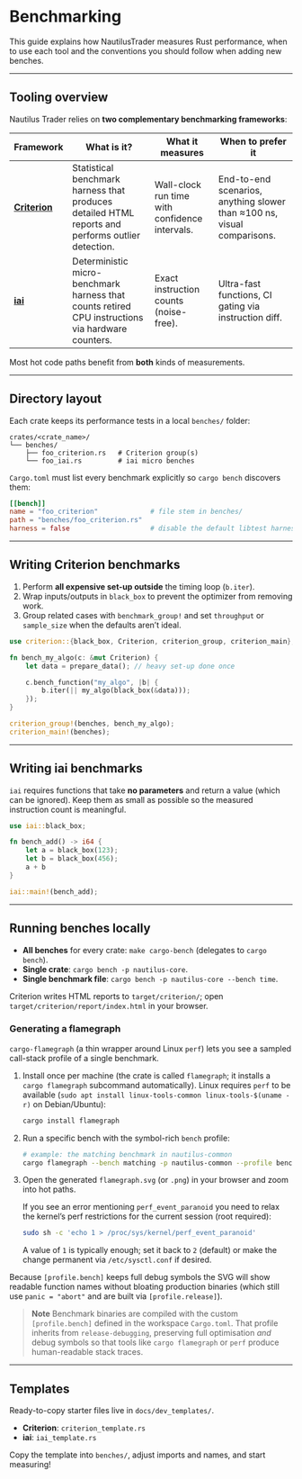 # Benchmarking

This guide explains how NautilusTrader measures Rust performance, when to
use each tool and the conventions you should follow when adding new benches.

---

## Tooling overview

Nautilus Trader relies on **two complementary benchmarking frameworks**:

| Framework | What is it? | What it measures | When to prefer it |
|-----------|-------------|------------------|-------------------|
| [**Criterion**](https://docs.rs/criterion/latest/criterion/) | Statistical benchmark harness that produces detailed HTML reports and performs outlier detection. | Wall-clock run time with confidence intervals. | End-to-end scenarios, anything slower than ≈100 ns, visual comparisons. |
| [**iai**](https://docs.rs/iai/latest/iai/) | Deterministic micro-benchmark harness that counts retired CPU instructions via hardware counters. | Exact instruction counts (noise-free). | Ultra-fast functions, CI gating via instruction diff. |

Most hot code paths benefit from **both** kinds of measurements.

---

## Directory layout

Each crate keeps its performance tests in a local `benches/` folder:

```text
crates/<crate_name>/
└── benches/
    ├── foo_criterion.rs   # Criterion group(s)
    └── foo_iai.rs         # iai micro benches
```

`Cargo.toml` must list every benchmark explicitly so `cargo bench` discovers
them:

```toml
[[bench]]
name = "foo_criterion"             # file stem in benches/
path = "benches/foo_criterion.rs"
harness = false                    # disable the default libtest harness
```

---

## Writing Criterion benchmarks

1. Perform **all expensive set-up outside** the timing loop (`b.iter`).
2. Wrap inputs/outputs in `black_box` to prevent the optimizer from removing
   work.
3. Group related cases with `benchmark_group!` and set `throughput` or
   `sample_size` when the defaults aren’t ideal.

```rust
use criterion::{black_box, Criterion, criterion_group, criterion_main};

fn bench_my_algo(c: &mut Criterion) {
    let data = prepare_data(); // heavy set-up done once

    c.bench_function("my_algo", |b| {
        b.iter(|| my_algo(black_box(&data)));
    });
}

criterion_group!(benches, bench_my_algo);
criterion_main!(benches);
```

---

## Writing iai benchmarks

`iai` requires functions that take **no parameters** and return a value (which
can be ignored). Keep them as small as possible so the measured instruction
count is meaningful.

```rust
use iai::black_box;

fn bench_add() -> i64 {
    let a = black_box(123);
    let b = black_box(456);
    a + b
}

iai::main!(bench_add);
```

---

## Running benches locally

- **All benches** for every crate: `make cargo-bench` (delegates to `cargo bench`).
- **Single crate**: `cargo bench -p nautilus-core`.
- **Single benchmark file**: `cargo bench -p nautilus-core --bench time`.

Criterion writes HTML reports to `target/criterion/`; open `target/criterion/report/index.html` in your browser.

### Generating a flamegraph

`cargo-flamegraph` (a thin wrapper around Linux `perf`) lets you see a sampled
call-stack profile of a single benchmark.

1. Install once per machine (the crate is called `flamegraph`; it installs a
   `cargo flamegraph` subcommand automatically). Linux requires `perf` to be
   available (`sudo apt install linux-tools-common linux-tools-$(uname -r)` on
   Debian/Ubuntu):

   ```bash
   cargo install flamegraph
   ```

2. Run a specific bench with the symbol-rich `bench` profile:

   ```bash
   # example: the matching benchmark in nautilus-common
   cargo flamegraph --bench matching -p nautilus-common --profile bench
   ```

3. Open the generated `flamegraph.svg` (or `.png`) in your browser and zoom
   into hot paths.

   If you see an error mentioning `perf_event_paranoid` you need to relax the
   kernel’s perf restrictions for the current session (root required):

   ```bash
   sudo sh -c 'echo 1 > /proc/sys/kernel/perf_event_paranoid'
   ```

   A value of `1` is typically enough; set it back to `2` (default) or make
   the change permanent via `/etc/sysctl.conf` if desired.

Because `[profile.bench]` keeps full debug symbols the SVG will show readable
function names without bloating production binaries (which still use
`panic = "abort"` and are built via `[profile.release]`).

> **Note** Benchmark binaries are compiled with the custom `[profile.bench]`
> defined in the workspace `Cargo.toml`.  That profile inherits from
> `release-debugging`, preserving full optimisation *and* debug symbols so that
> tools like `cargo flamegraph` or `perf` produce human-readable stack traces.

---

## Templates

Ready-to-copy starter files live in `docs/dev_templates/`.

- **Criterion**: `criterion_template.rs`
- **iai**: `iai_template.rs`

Copy the template into `benches/`, adjust imports and names, and start measuring!
